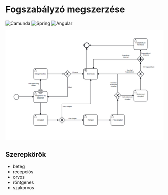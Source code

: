 # Fogszabályzó megszerzése

![Camunda](https://img.shields.io/badge/Camunda-orange) ![Spring](https://img.shields.io/badge/Spring_Boot-green) ![Angular](https://img.shields.io/badge/Angular-red)

![Workflow chart](files/fogszabalyzo-folyamat.png)

## Szerepkörök
- beteg
- recepciós
- orvos
- röntgenes
- szakorvos